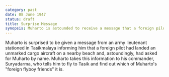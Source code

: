 ```yaml
---
category: past
date: 08 June 1947
status: draft
title: Surprise Message
synopsis: Muharto is astounded to receive a message that a foreign pilot has landed on a remote beach and asked for him by name. 
---
```



Muharto is surprised to be given a message from an army
lieutenant stationed in Tasikmalaya informing him that a foreign pilot
had landed an unmarked cargo aircraft on a nearby beach and,
astoundingly, had asked for Muharto by name. Muharto takes this
information to his commander, Suryadarma, who tells him to fly to Tasik
and find out which of Muharto's "foreign flyboy friends" it is.

